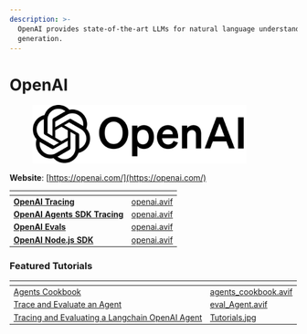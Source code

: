 ```yaml
---
description: >-
  OpenAI provides state-of-the-art LLMs for natural language understanding and
  generation.
---
```


# OpenAI

<figure><picture><source srcset="../../.gitbook/assets/openai_light_mode.png" media="(prefers-color-scheme: dark)"><img src="../../.gitbook/assets/openai_full_logo.png" alt="" width="375"></picture><figcaption></figcaption></figure>

**Website**: [https://openai.com/](https://openai.com/)

<table data-card-size="large" data-view="cards"><thead><tr><th></th><th data-hidden data-card-cover data-type="files"></th></tr></thead><tbody><tr><td><a href="openai-tracing.md"><strong>OpenAI Tracing</strong></a></td><td><a href="../../.gitbook/assets/openai.avif">openai.avif</a></td></tr><tr><td><a href="openai-agents-sdk-tracing.md"><strong>OpenAI Agents SDK Tracing</strong></a></td><td><a href="../../.gitbook/assets/openai.avif">openai.avif</a></td></tr><tr><td><a href="openai-evals.md"><strong>OpenAI Evals</strong></a></td><td><a href="../../.gitbook/assets/openai.avif">openai.avif</a></td></tr><tr><td><a href="openai-node.js-sdk.md"><strong>OpenAI Node.js SDK</strong></a></td><td><a href="../../.gitbook/assets/openai.avif">openai.avif</a></td></tr></tbody></table>

### Featured Tutorials

<table data-view="cards"><thead><tr><th></th><th data-hidden data-card-cover data-type="files"></th></tr></thead><tbody><tr><td><a href="https://colab.research.google.com/github/Arize-ai/phoenix/blob/main/tutorials/experiments/agents-cookbook.ipynb">Agents Cookbook</a></td><td><a href="../../.gitbook/assets/agents_cookbook.avif">agents_cookbook.avif</a></td></tr><tr><td><a href="https://colab.research.google.com/github/Arize-ai/phoenix/blob/main/tutorials/evals/evaluate_agent.ipynb">Trace and Evaluate an Agent</a></td><td><a href="../../.gitbook/assets/eval_Agent.avif">eval_Agent.avif</a></td></tr><tr><td><a href="https://colab.research.google.com/github/Arize-ai/phoenix/blob/main/tutorials/tracing/langchain_agent_tracing_tutorial.ipynb">Tracing and Evaluating a Langchain OpenAI Agent</a></td><td><a href="../../.gitbook/assets/Tutorials.jpg">Tutorials.jpg</a></td></tr></tbody></table>
